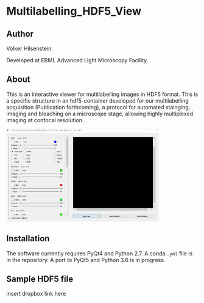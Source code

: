 # Multilabelling_HDF5_View

## Author

Volker Hilsenstein

Developed at EBML Advanced Light Microscopy Facility


## About
This is an interactive viewer for multilabelling images in HDF5 format. This is a specific structure in an hdf5-container developed for our multilabelling acquisition (Publication forthcoming), a protocol for automated stainging, imaging and bleaching on a microscope stage, allowing highly multiplexed imaging at confocal resolution.

<img src="./Demo/mlhdf5.gif">

## Installation

The software currently requires PyQt4 and  Python 2.7.
A conda `.yml` file is in the repository.
A port to PyQt5 and Python 3.6 is in progress.

## Sample HDF5 file 

insert dropbox link here
